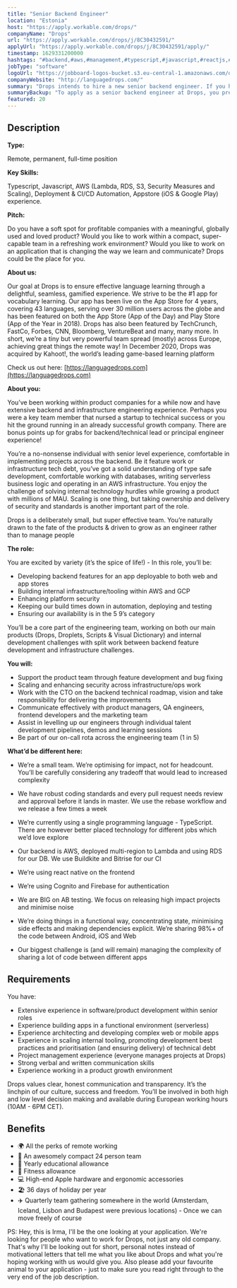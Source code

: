 ```yaml
---
title: "Senior Backend Engineer"
location: "Estonia"
host: "https://apply.workable.com/drops/"
companyName: "Drops"
url: "https://apply.workable.com/drops/j/8C30432591/"
applyUrl: "https://apply.workable.com/drops/j/8C30432591/apply/"
timestamp: 1629331200000
hashtags: "#backend,#aws,#management,#typescript,#javascript,#reactjs,#testing,#ios,#communication,#frontend"
jobType: "software"
logoUrl: "https://jobboard-logos-bucket.s3.eu-central-1.amazonaws.com/drops"
companyWebsite: "http://languagedrops.com/"
summary: "Drops intends to hire a new senior backend engineer. If you have experience building apps in a functional environment, consider applying."
summaryBackup: "To apply as a senior backend engineer at Drops, you preferably need to have some #backend, #aws, #management."
featured: 20
---
```


## Description

**Type:**

Remote, permanent, full-time position

**Key Skills:**

Typescript, Javascript, AWS (Lambda, RDS, S3, Security Measures and Scaling), Deployment & CI/CD Automation, Appstore (iOS & Google Play) experience.

**Pitch:**

Do you have a soft spot for profitable companies with a meaningful, globally used and loved product? Would you like to work within a compact, super-capable team in a refreshing work environment? Would you like to work on an application that is changing the way we learn and communicate? Drops could be the place for you.

**About us:**

Our goal at Drops is to ensure effective language learning through a delightful, seamless, gamified experience. We strive to be the #1 app for vocabulary learning. Our app has been live on the App Store for 4 years, covering 43 languages, serving over 30 million users across the globe and has been featured on both the App Store (App of the Day) and Play Store (App of the Year in 2018). Drops has also been featured by TechCrunch, FastCo, Forbes, CNN, Bloomberg, VentureBeat and many, many more. In short, we’re a tiny but very powerful team spread (mostly) across Europe, achieving great things the remote way! In December 2020, Drops was acquired by Kahoot!, the world’s leading game-based learning platform

Check us out here: [https://languagedrops.com](https://languagedrops.com)

**About you:**

You’ve been working within product companies for a while now and have extensive backend and infrastructure engineering experience. Perhaps you were a key team member that nursed a startup to technical success or you hit the ground running in an already successful growth company. There are bonus points up for grabs for backend/technical lead or principal engineer experience!

You’re a no-nonsense individual with senior level experience, comfortable in implementing projects across the backend. Be it feature work or infrastructure tech debt, you’ve got a solid understanding of type safe development, comfortable working with databases, writing serverless business logic and operating in an AWS infrastructure. You enjoy the challenge of solving internal technology hurdles while growing a product with millions of MAU. Scaling is one thing, but taking ownership and delivery of security and standards is another important part of the role.

Drops is a deliberately small, but super effective team. You’re naturally drawn to the fate of the products & driven to grow as an engineer rather than to manage people

**The role:**

You are excited by variety (it’s the spice of life!) - In this role, you’ll be:

*   Developing backend features for an app deployable to both web and app stores
*   Building internal infrastructure/tooling within AWS and GCP
*   Enhancing platform security
*   Keeping our build times down in automation, deploying and testing
*   Ensuring our availability is in the 5 9’s category

You’ll be a core part of the engineering team, working on both our main products (Drops, Droplets, Scripts & Visual Dictionary) and internal development challenges with split work between backend feature development and infrastructure challenges.

**You will:**

*   Support the product team through feature development and bug fixing
*   Scaling and enhancing security across infrastructure/ops work
*   Work with the CTO on the backend technical roadmap, vision and take responsibility for delivering the improvements
*   Communicate effectively with product managers, QA engineers, frontend developers and the marketing team
*   Assist in levelling up our engineers through individual talent development pipelines, demos and learning sessions
*   Be part of our on-call rota across the engineering team (1 in 5)

**What’d be different here:**

*   We’re a small team. We’re optimising for impact, not for headcount. You’ll be carefully considering any tradeoff that would lead to increased complexity
*   We have robust coding standards and every pull request needs review and approval before it lands in master. We use the rebase workflow and we release a few times a week
*   We’re currently using a single programming language - TypeScript. There are however better placed technology for different jobs which we’d love explore
*   Our backend is AWS, deployed multi-region to Lambda and using RDS for our DB. We use Buildkite and Bitrise for our CI
*   We’re using react native on the frontend
*   We’re using Cognito and Firebase for authentication

*   We are BIG on AB testing. We focus on releasing high impact projects and minimise noise

*   We’re doing things in a functional way, concentrating state, minimising side effects and making dependencies explicit. We’re sharing 98%+ of the code between Android, iOS and Web
*   Our biggest challenge is (and will remain) managing the complexity of sharing a lot of code between different apps

## Requirements

You have:

*   Extensive experience in software/product development within senior roles
*   Experience building apps in a functional environment (serverless)
*   Experience architecting and developing complex web or mobile apps
*   Experience in scaling internal tooling, promoting development best practices and prioritisation (and ensuring delivery) of technical debt
*   Project management experience (everyone manages projects at Drops)
*   Strong verbal and written communication skills
*   Experience working in a product growth environment

Drops values clear, honest communication and transparency. It’s the linchpin of our culture, success and freedom. You’ll be involved in both high and low level decision making and available during European working hours (10AM - 6PM CET).

## Benefits

*   🌍 All the perks of remote working
*   👥 An awesomely compact 24 person team
*   🧠 Yearly educational allowance
*   💪 Fitness allowance
*   💻 High-end Apple hardware and ergonomic accessories
*   🏖 36 days of holiday per year
*   ✈️ Quarterly team gathering somewhere in the world (Amsterdam, Iceland, Lisbon and Budapest were previous locations) - Once we can move freely of course

PS: Hey, this is Irma, I'll be the one looking at your application. We're looking for people who want to work for Drops, not just any old company. That's why I'll be looking out for short, personal notes instead of motivational letters that tell me what you like about Drops and what you're hoping working with us would give you. Also please add your favourite animal to your application - just to make sure you read right through to the very end of the job description.

